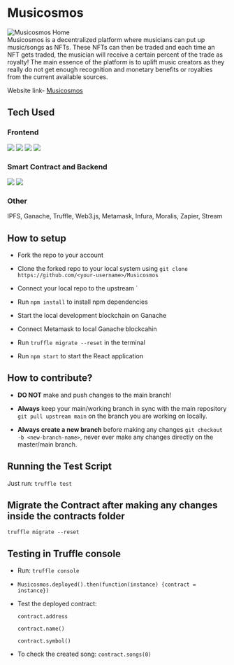# Musicosmos

<img src="./musomatic_home.png" alt="Musicosmos Home"/>

<br/>
Musicosmos is a decentralized platform where musicians can put up music/songs as NFTs. These NFTs can then be traded and each time an NFT gets traded, the musician will receive a certain percent of the trade as royalty! The main essence of the platform is to uplift music creators as they really do not get enough recognition and monetary benefits or royalties from the current available sources.

Website link- <a href="https://pushpit07.github.io/Musomatic/">Musicosmos</a>

## Tech Used

### Frontend

<p align="left">
<img src = "https://img.shields.io/badge/Bootstrap-563D7C?style=for-the-badge&logo=bootstrap&logoColor=white"/>
<img src = "https://img.shields.io/badge/React-20232A?style=for-the-badge&logo=react&logoColor=61DAFB"/>
<img src = "https://img.shields.io/badge/CSS3-1572B6?style=for-the-badge&logo=css3&logoColor=white"/>
<img src = "https://img.shields.io/badge/JavaScript-323330?style=for-the-badge&logo=javascript&logoColor=F7DF1E" />
</p>

### Smart Contract and Backend

<p align="left">
<img src = "https://img.shields.io/badge/Node.js-43853D?style=for-the-badge&logo=node.js&logoColor=white"/>
<img src = "https://img.shields.io/badge/Solidity-e6e6e6?style=for-the-badge&logo=solidity&logoColor=black"/>
</p>

### Other

<p>IPFS, Ganache, Truffle, Web3.js, Metamask, Infura, Moralis, Zapier, Stream</p>

## How to setup

-   Fork the repo to your account

-   Clone the forked repo to your local system using `git clone https://github.com/<your-username>/Musicosmos`

-   Connect your local repo to the upstream `

-   Run `npm install` to install npm dependencies

-   Start the local development blockchain on Ganache

-   Connect Metamask to local Ganache blockcahin

-   Run `truffle migrate --reset` in the terminal

-   Run `npm start` to start the React application

## How to contribute?

-   **DO NOT** make and push changes to the main branch!

-   **Always** keep your main/working branch in sync with the main repository `git pull upstream main` on the branch you are working on locally.

-   **Always create a new branch** before making any changes `git checkout -b <new-branch-name>`, never ever make any changes directly on the master/main branch.

## Running the Test Script

Just run: `truffle test`

## Migrate the Contract after making any changes inside the contracts folder

`truffle migrate --reset`

## Testing in Truffle console

-   Run: `truffle console`

-   `Musicosmos.deployed().then(function(instance) {contract = instance})`

-   Test the deployed contract:

    `contract.address`

    `contract.name()`

    `contract.symbol()`

-   To check the created song:
    `contract.songs(0)`

